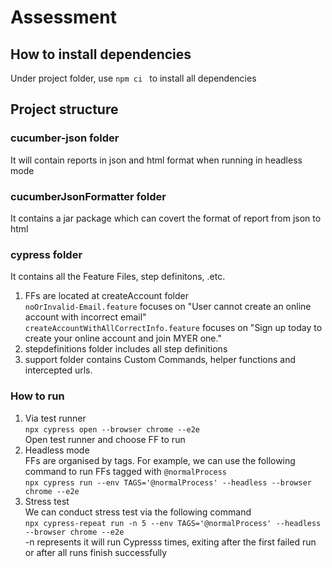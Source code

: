 # Assessment
## How to install dependencies
Under project folder, use ```npm ci ``` to install all dependencies

## Project structure
### cucumber-json folder
It will contain reports in json and html format when running in headless mode

### cucumberJsonFormatter folder
It contains a jar package which can covert the format of report from json to html

### cypress folder
It contains all the Feature Files, step definitons, .etc.

1. FFs are located at createAccount folder\
```noOrInvalid-Email.feature``` focuses on "User cannot create an online account with incorrect email"\
```createAccountWithAllCorrectInfo.feature``` focuses on "Sign up today to create your online account and join MYER one."
2. stepdefinitions folder includes all step definitions
3. support folder contains Custom Commands, helper functions and intercepted urls.

### How to run
1. Via test runner\
```npx cypress open --browser chrome --e2e```\
Open test runner and choose FF to run
2. Headless mode\
FFs are organised by tags. For example, we can use the following command to run FFs tagged with ```@normalProcess```\
```npx cypress run --env TAGS='@normalProcess' --headless --browser chrome --e2e```
3. Stress test\
We can conduct stress test via the following command\
```npx cypress-repeat run -n 5 --env TAGS='@normalProcess' --headless --browser chrome --e2e```\
-n represents it will run Cypresss <N> times, exiting after the first failed run or after all runs finish successfully